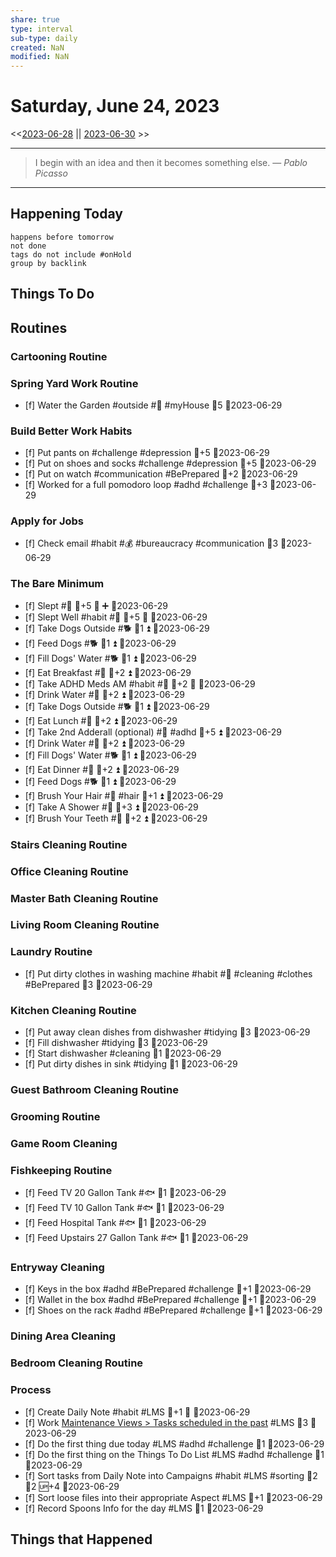 ```yaml
---
share: true
type: interval
sub-type: daily
created: NaN 
modified: NaN
---
```

# Saturday, June 24, 2023
<<[2023-06-28](./2023-06-28.md) || [2023-06-30](./2023-06-30.md) >>

---

> I begin with an idea and then it becomes something else.
> — <cite>Pablo Picasso</cite>

---
## Happening Today
```tasks
happens before tomorrow
not done
tags do not include #onHold
group by backlink
```

## Things To Do












































































## Routines
### Cartooning Routine


### Spring Yard Work Routine
- [f] Water the Garden #outside #🌱 #myHouse 🥄5 📆2023-06-29


### Build Better Work Habits
- [f] Put pants on #challenge #depression 🥄+5 📆2023-06-29
- [f] Put on shoes and socks #challenge #depression 🥄+5 📆2023-06-29
- [f] Put on watch #communication #BePrepared 🥄+2 📆2023-06-29
- [f] Worked for a full pomodoro loop #adhd #challenge 🥄+3 📆2023-06-29


### Apply for Jobs
- [f] Check email #habit #💰 #bureaucracy #communication 🥄3 📆2023-06-29


### The Bare Minimum
- [f] Slept #🛌 🥄+5 🔺 ➕ 📆2023-06-29
- [f] Slept Well #habit #🛌 🥄+5 🔺 📆2023-06-29
- [f] Take Dogs Outside #🐕 🥄1 ⏫ 📆2023-06-29
- [f] Feed Dogs #🐕 🥄1 ⏫ 📆2023-06-29
- [f] Fill Dogs' Water #🐕 🥄1 ⏫ 📆2023-06-29
- [f] Eat Breakfast #🍎 🥄+2 ⏫ 📆2023-06-29
- [f] Take ADHD Meds AM #habit #💊 🥄+2 🔺 📆2023-06-29
- [f] Drink Water #🌊 🥄+2 ⏫ 📆2023-06-29
- [f] Take Dogs Outside #🐕 🥄1 ⏫ 📆2023-06-29
- [f] Eat Lunch #🍎 🥄+2 ⏫ 📆2023-06-29
- [f] Take 2nd Adderall (optional) #💊 #adhd 🥄+5 ⏫ 📆2023-06-29
- [f] Drink Water #🌊  🥄+2 ⏫ 📆2023-06-29
- [f] Fill Dogs' Water #🐕 🥄1 ⏫ 📆2023-06-29
- [f] Eat Dinner #🍎 🥄+2 ⏫ 📆2023-06-29
- [f] Feed Dogs #🐕 🥄1 ⏫ 📆2023-06-29
- [f] Brush Your Hair #🚿 #hair 🥄+1 ⏫ 📆2023-06-29
- [f] Take A Shower #🚿 🥄+3 ⏫ 📆2023-06-29
- [f] Brush Your Teeth #🚿 🥄+2 ⏫ 📆2023-06-29


### Stairs Cleaning Routine


### Office Cleaning Routine


### Master Bath Cleaning Routine


### Living Room Cleaning Routine


### Laundry Routine
- [f] Put dirty clothes in washing machine #habit #🧹 #cleaning #clothes #BePrepared 🥄3 📆2023-06-29


### Kitchen Cleaning Routine
- [f] Put away clean dishes from dishwasher #tidying 🥄3 📆2023-06-29
- [f] Fill dishwasher #tidying 🥄3 📆2023-06-29
- [f] Start dishwasher #cleaning 🥄1 📆2023-06-29
- [f] Put dirty dishes in sink #tidying 🥄1 📆2023-06-29


### Guest Bathroom Cleaning Routine


### Grooming Routine


### Game Room Cleaning


### Fishkeeping Routine
- [f] Feed TV 20 Gallon Tank #🐟 🥄1 📆2023-06-29
- [f] Feed TV 10 Gallon Tank #🐟 🥄1 📆2023-06-29
- [f] Feed Hospital Tank #🐟 🥄1 📆2023-06-29
- [f] Feed Upstairs 27 Gallon Tank #🐟 🥄1 📆2023-06-29


### Entryway Cleaning
- [f] Keys in the box #adhd #BePrepared #challenge 🥄+1 📆2023-06-29
- [f] Wallet in the box #adhd #BePrepared #challenge 🥄+1 📆2023-06-29
- [f] Shoes on the rack #adhd #BePrepared #challenge 🥄+1 📆2023-06-29


### Dining Area Cleaning


### Bedroom Cleaning Routine


### Process
- [f] Create Daily Note #habit #LMS 🥄+1 🔺  📆2023-06-29
- [f] Work [Maintenance Views > Tasks scheduled in the past](../02%20-%20Tools/Maintenance%20Views.md#Tasks%20scheduled%20in%20the%20past) #LMS 🥄3 📆2023-06-29
- [f] Do the first thing due today #LMS #adhd #challenge 🥄1 📆2023-06-29
- [f] Do the first thing on the Things To Do List #LMS #adhd #challenge 🥄1 📆2023-06-29
- [f] Sort tasks from Daily Note into Campaigns #habit #LMS #sorting 🍅2 🥄2 🆙+4  📆2023-06-29
- [f] Sort loose files into their appropriate Aspect #LMS 🥄+1  📆2023-06-29
- [f] Record Spoons Info for the day #LMS 🥄1 📆2023-06-29




## Things that Happened
